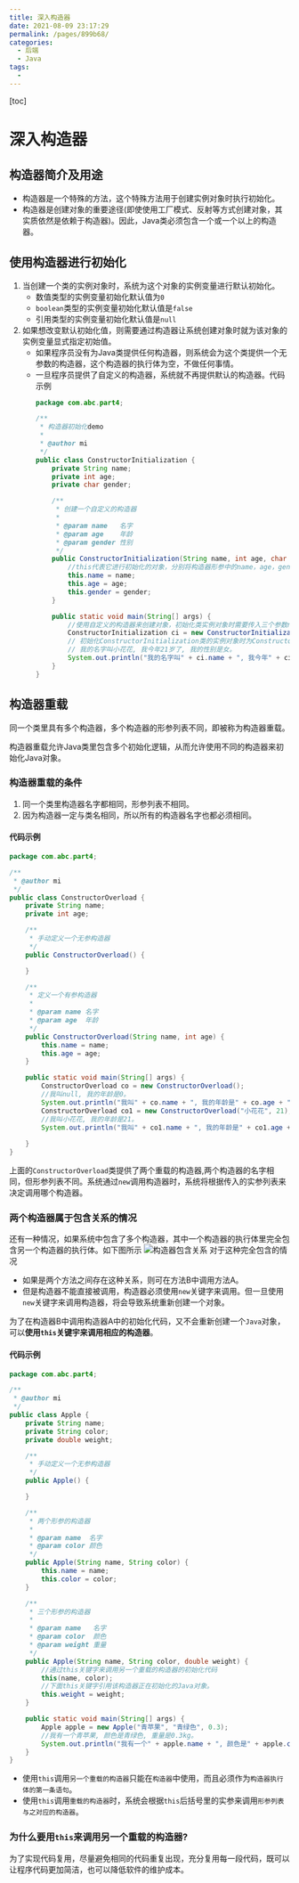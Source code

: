 ```yaml
---
title: 深入构造器
date: 2021-08-09 23:17:29
permalink: /pages/899b68/
categories:
  - 后端
  - Java
tags:
  - 
---
```

[toc]
# 深入构造器
## 构造器简介及用途
* 构造器是一个特殊的方法，这个特殊方法用于创建实例对象时执行初始化。
* 构造器是创建对象的重要途径(即使使用工厂模式、反射等方式创建对象，其实质依然是依赖于构造器)。因此，Java类必须包含一个或一个以上的构造器。
## 使用构造器进行初始化
1. 当创建一个类的实例对象时，系统为这个对象的实例变量进行默认初始化。
    * 数值类型的实例变量初始化默认值为`0`
    * `boolean`类型的实例变量初始化默认值是`false`
    * 引用类型的实例变量初始化默认值是`null`
2. 如果想改变默认初始化值，则需要通过构造器让系统创建对象时就为该对象的实例变量显式指定初始值。
    * 如果程序员没有为Java类提供任何构造器，则系统会为这个类提供一个无参数的构造器，这个构造器的执行体为空，不做任何事情。
    * 一旦程序员提供了自定义的构造器，系统就不再提供默认的构造器。代码示例
        ```java
        package com.abc.part4;
        
        /**
         * 构造器初始化demo
         *
         * @author mi
         */
        public class ConstructorInitialization {
            private String name;
            private int age;
            private char gender;
        
            /**
             * 创建一个自定义的构造器
             *
             * @param name   名字
             * @param age    年龄
             * @param gender 性别
             */
            public ConstructorInitialization(String name, int age, char gender) {
                //this代表它进行初始化的对象，分别将构造器形参中的name，age，gender传给ConstructorInitialization类中的实例变量：name，age，gender
                this.name = name;
                this.age = age;
                this.gender = gender;
            }
        
            public static void main(String[] args) {
                //使用自定义的构造器来创建对象，初始化类实例对象时需要传入三个参数name，age，gender分别对应构造器中的name，age，gender。
                ConstructorInitialization ci = new ConstructorInitialization("小花花", 21, '女');
                // 初始化ConstructorInitialization类的实例对象时为ConstructorInitialization类的实例变量显式指定默认值：name="小花花",age=21,gender='女'
                // 我的名字叫小花花, 我今年21岁了, 我的性别是女。
                System.out.println("我的名字叫" + ci.name + ", 我今年" + ci.age + "岁了, 我的性别是" + ci.gender + "。");
            }
        }
        ```
## 构造器重载
同一个类里具有多个构造器，多个构造器的形参列表不同，即被称为构造器重载。

构造器重载允许Java类里包含多个初始化逻辑，从而允许使用不同的构造器来初始化Java对象。
### 构造器重载的条件
1. 同一个类里构造器名字都相同，形参列表不相同。
2. 因为构造器一定与类名相同，所以所有的构造器名字也都必须相同。
#### 代码示例
```java
package com.abc.part4;

/**
 * @author mi
 */
public class ConstructorOverload {
    private String name;
    private int age;

    /**
     * 手动定义一个无参构造器
     */
    public ConstructorOverload() {

    }

    /**
     * 定义一个有参构造器
     *
     * @param name 名字
     * @param age  年龄
     */
    public ConstructorOverload(String name, int age) {
        this.name = name;
        this.age = age;
    }

    public static void main(String[] args) {
        ConstructorOverload co = new ConstructorOverload();
        //我叫null, 我的年龄是0。
        System.out.println("我叫" + co.name + ", 我的年龄是" + co.age + "。");
        ConstructorOverload co1 = new ConstructorOverload("小花花", 21);
        //我叫小花花, 我的年龄是21。
        System.out.println("我叫" + co1.name + ", 我的年龄是" + co1.age + "。");
        
    }
}
```
上面的`ConstructorOverload`类提供了两个重载的构造器,两个构造器的名字相同，但形参列表不同。系统通过`new`调用构造器时，系统将根据传入的实参列表来决定调用哪个构造器。

### 两个构造器属于包含关系的情况
还有一种情况，如果系统中包含了多个构造器，其中一个构造器的执行体里完全包含另一个构造器的执行体。如下图所示
![构造器包含关系](https://www.wenbin.org.cn/upload/2020/05/%E6%9E%84%E9%80%A0%E5%99%A8%E5%8C%85%E5%90%AB%E5%85%B3%E7%B3%BB-42ed44b27dc74dc3be2bc59916fc19a2.png)
对于这种完全包含的情况
* 如果是两个方法之间存在这种关系，则可在方法B中调用方法A。
* 但是构造器不能直接被调用，构造器必须使用`new`关键字来调用。但一旦使用`new`关键字来调用构造器，将会导致系统重新创建一个对象。

为了在构造器B中调用构造器A中的初始化代码，又不会重新创建一个`Java`对象，可以**使用`this`关键宇来调用相应的构造器**。
#### 代码示例
```java
package com.abc.part4;

/**
 * @author mi
 */
public class Apple {
    private String name;
    private String color;
    private double weight;

    /**
     * 手动定义一个无参构造器
     */
    public Apple() {

    }

    /**
     * 两个形参的构造器
     *
     * @param name  名字
     * @param color 颜色
     */
    public Apple(String name, String color) {
        this.name = name;
        this.color = color;
    }

    /**
     * 三个形参的构造器
     *
     * @param name   名字
     * @param color  颜色
     * @param weight 重量
     */
    public Apple(String name, String color, double weight) {
        //通过this关键字来调用另一个重载的构造器的初始化代码
        this(name, color);
        //下面this关键字引用该构造器正在初始化的Java对象。
        this.weight = weight;
    }

    public static void main(String[] args) {
        Apple apple = new Apple("青苹果", "青绿色", 0.3);
        //我有一个青苹果, 颜色是青绿色, 重量是0.3kg。
        System.out.println("我有一个" + apple.name + ", 颜色是" + apple.color + ", 重量是" + apple.weight + "kg。");
    }
}
```
* 使用`this`调用`另一个重载的构造器`只能在`构造器`中使用，而且必须作为`构造器执行体的第一条语句`。
* 使用`this`调用`重载的构造器`时，系统会根据`this`后括号里的实参来调用`形参列表与之对应的构造器`。

### 为什么要用`this`来调用另一个重载的构造器?
为了实现代码复用，尽量避免相同的代码重复出现，充分复用每一段代码，既可以让程序代码更加简洁，也可以降低软件的维护成本。

